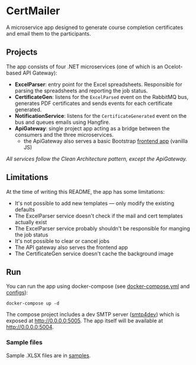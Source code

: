# CertMailer

A microservice app designed to generate course completion certificates and email them to the participants.

## Projects

The app consists of four .NET microservices (one of which is an Ocelot-based API Gateway):

- **ExcelParser**: entry point for the Excel spreadsheets. Responsible for parsing the spreadsheets 
  and reporting the job status. 
- **CertificateGen**: listens for the `ExcelParsed` event on the RabbitMQ bus, generates PDF certificates
  and sends events for each certificate generated.
- **NotificationService**: listens for the `CertificateGenerated` event on the bus and queues emails
  using Hangfire.
- **ApiGateway**: single project app acting as a bridge between the consumers and the three microservices.
  - the ApiGateway also serves a basic Bootstrap [frontend app](ApiGateway/wwwroot) (vanilla JS)

_All services follow the Clean Architecture pattern, except the ApiGateway._

## Limitations

At the time of writing this README, the app has some limitations:
- It's not possible to add new templates — only modify the existing defaults
- The ExcelParser service doesn't check if the mail and cert templates actually exist
- The ExcelParser service probably shouldn't be responsible for manging the job status
- It's not possible to clear or cancel jobs
- The API gateway also serves the frontend app
- The CertificateGen service doesn't cache the background image

## Run

You can run the app using docker-compose (see [docker-compose.yml](docker-compose.yml) 
and [configs](docker-config)):
```shell
docker-compose up -d
```

The compose project includes a dev SMTP server ([smtp4dev](https://github.com/rnwood/smtp4dev/))
which is exposed at http://0.0.0.0:5005. 
The app itself will be available at http://0.0.0.0:5004. 

### Sample files

Sample .XLSX files are in [samples](samples).
